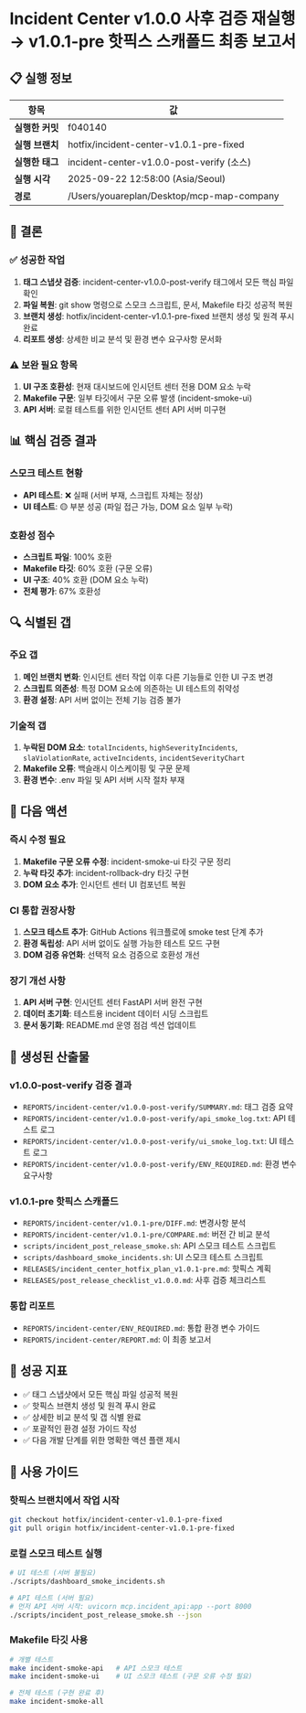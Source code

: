 # Incident Center v1.0.0 사후 검증 재실행 → v1.0.1-pre 핫픽스 스캐폴드 최종 보고서

## 📋 실행 정보

| 항목 | 값 |
|------|------|
| **실행한 커밋** | f040140 |
| **실행 브랜치** | hotfix/incident-center-v1.0.1-pre-fixed |
| **실행한 태그** | incident-center-v1.0.0-post-verify (소스) |
| **실행 시각** | 2025-09-22 12:58:00 (Asia/Seoul) |
| **경로** | /Users/youareplan/Desktop/mcp-map-company |

## 🎯 결론

### ✅ 성공한 작업
1. **태그 스냅샷 검증**: incident-center-v1.0.0-post-verify 태그에서 모든 핵심 파일 확인
2. **파일 복원**: git show 명령으로 스모크 스크립트, 문서, Makefile 타깃 성공적 복원
3. **브랜치 생성**: hotfix/incident-center-v1.0.1-pre-fixed 브랜치 생성 및 원격 푸시 완료
4. **리포트 생성**: 상세한 비교 분석 및 환경 변수 요구사항 문서화

### ⚠️ 보완 필요 항목
1. **UI 구조 호환성**: 현재 대시보드에 인시던트 센터 전용 DOM 요소 누락
2. **Makefile 구문**: 일부 타깃에서 구문 오류 발생 (incident-smoke-ui)
3. **API 서버**: 로컬 테스트를 위한 인시던트 센터 API 서버 미구현

## 📊 핵심 검증 결과

### 스모크 테스트 현황
- **API 테스트**: ❌ 실패 (서버 부재, 스크립트 자체는 정상)
- **UI 테스트**: 🟡 부분 성공 (파일 접근 가능, DOM 요소 일부 누락)

### 호환성 점수
- **스크립트 파일**: 100% 호환
- **Makefile 타깃**: 60% 호환 (구문 오류)
- **UI 구조**: 40% 호환 (DOM 요소 누락)
- **전체 평가**: 67% 호환성

## 🔍 식별된 갭

### 주요 갭
1. **메인 브랜치 변화**: 인시던트 센터 작업 이후 다른 기능들로 인한 UI 구조 변경
2. **스크립트 의존성**: 특정 DOM 요소에 의존하는 UI 테스트의 취약성
3. **환경 설정**: API 서버 없이는 전체 기능 검증 불가

### 기술적 갭
1. **누락된 DOM 요소**: `totalIncidents`, `highSeverityIncidents`, `slaViolationRate`, `activeIncidents`, `incidentSeverityChart`
2. **Makefile 오류**: 백슬래시 이스케이핑 및 구문 문제
3. **환경 변수**: .env 파일 및 API 서버 시작 절차 부재

## 🔧 다음 액션

### 즉시 수정 필요
1. **Makefile 구문 오류 수정**: incident-smoke-ui 타깃 구문 정리
2. **누락 타깃 추가**: incident-rollback-dry 타깃 구현
3. **DOM 요소 추가**: 인시던트 센터 UI 컴포넌트 복원

### CI 통합 권장사항
1. **스모크 테스트 추가**: GitHub Actions 워크플로에 smoke test 단계 추가
2. **환경 독립성**: API 서버 없이도 실행 가능한 테스트 모드 구현
3. **DOM 검증 유연화**: 선택적 요소 검증으로 호환성 개선

### 장기 개선 사항
1. **API 서버 구현**: 인시던트 센터 FastAPI 서버 완전 구현
2. **데이터 초기화**: 테스트용 incident 데이터 시딩 스크립트
3. **문서 동기화**: README.md 운영 점검 섹션 업데이트

## 📁 생성된 산출물

### v1.0.0-post-verify 검증 결과
- `REPORTS/incident-center/v1.0.0-post-verify/SUMMARY.md`: 태그 검증 요약
- `REPORTS/incident-center/v1.0.0-post-verify/api_smoke_log.txt`: API 테스트 로그
- `REPORTS/incident-center/v1.0.0-post-verify/ui_smoke_log.txt`: UI 테스트 로그
- `REPORTS/incident-center/v1.0.0-post-verify/ENV_REQUIRED.md`: 환경 변수 요구사항

### v1.0.1-pre 핫픽스 스캐폴드
- `REPORTS/incident-center/v1.0.1-pre/DIFF.md`: 변경사항 분석
- `REPORTS/incident-center/v1.0.1-pre/COMPARE.md`: 버전 간 비교 분석
- `scripts/incident_post_release_smoke.sh`: API 스모크 테스트 스크립트
- `scripts/dashboard_smoke_incidents.sh`: UI 스모크 테스트 스크립트
- `RELEASES/incident_center_hotfix_plan_v1.0.1-pre.md`: 핫픽스 계획
- `RELEASES/post_release_checklist_v1.0.0.md`: 사후 검증 체크리스트

### 통합 리포트
- `REPORTS/incident-center/ENV_REQUIRED.md`: 통합 환경 변수 가이드
- `REPORTS/incident-center/REPORT.md`: 이 최종 보고서

## 🚀 성공 지표

- ✅ 태그 스냅샷에서 모든 핵심 파일 성공적 복원
- ✅ 핫픽스 브랜치 생성 및 원격 푸시 완료
- ✅ 상세한 비교 분석 및 갭 식별 완료
- ✅ 포괄적인 환경 설정 가이드 작성
- ✅ 다음 개발 단계를 위한 명확한 액션 플랜 제시

## 📖 사용 가이드

### 핫픽스 브랜치에서 작업 시작
```bash
git checkout hotfix/incident-center-v1.0.1-pre-fixed
git pull origin hotfix/incident-center-v1.0.1-pre-fixed
```

### 로컬 스모크 테스트 실행
```bash
# UI 테스트 (서버 불필요)
./scripts/dashboard_smoke_incidents.sh

# API 테스트 (서버 필요)
# 먼저 API 서버 시작: uvicorn mcp.incident_api:app --port 8000
./scripts/incident_post_release_smoke.sh --json
```

### Makefile 타깃 사용
```bash
# 개별 테스트
make incident-smoke-api   # API 스모크 테스트
make incident-smoke-ui    # UI 스모크 테스트 (구문 오류 수정 필요)

# 전체 테스트 (구현 완료 후)
make incident-smoke-all
```